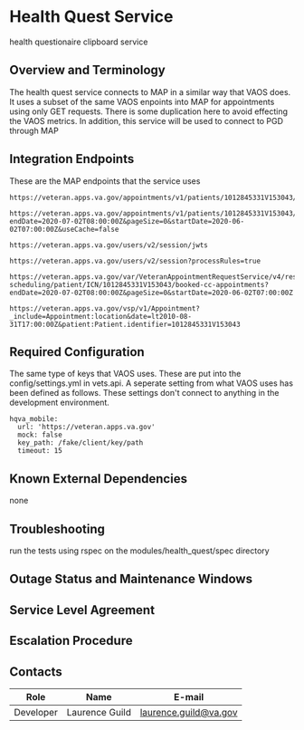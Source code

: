 <!-- Use this template for new external services -->

# Health Quest Service

health questionaire clipboard service

## Overview and Terminology

 The health quest service connects to MAP in a similar way that VAOS does. It uses a subset of the same VAOS enpoints into MAP for appointments using only GET requests. There is some duplication here to avoid effecting the VAOS metrics. In addition, this service will be used to connect to PGD through MAP

## Integration Endpoints

These are the MAP endpoints that the service uses

```
https://veteran.apps.va.gov/appointments/v1/patients/1012845331V153043/appointments/132

https://veteran.apps.va.gov/appointments/v1/patients/1012845331V153043/appointments?endDate=2020-07-02T08:00:00Z&pageSize=0&startDate=2020-06-02T07:00:00Z&useCache=false

https://veteran.apps.va.gov/users/v2/session/jwts

https://veteran.apps.va.gov/users/v2/session?processRules=true

https://veteran.apps.va.gov/var/VeteranAppointmentRequestService/v4/rest/direct-scheduling/patient/ICN/1012845331V153043/booked-cc-appointments?endDate=2020-07-02T08:00:00Z&pageSize=0&startDate=2020-06-02T07:00:00Z

https://veteran.apps.va.gov/vsp/v1/Appointment?_include=Appointment:location&date=lt2010-08-31T17:00:00Z&patient:Patient.identifier=1012845331V153043

```

## Required Configuration

The same type of keys that VAOS uses. These are put into the config/settings.yml in vets.api. A seperate setting from what VAOS uses has been defined as follows. These settings don't connect to anything in the development environment.

```
hqva_mobile:
  url: 'https://veteran.apps.va.gov'
  mock: false
  key_path: /fake/client/key/path
  timeout: 15
```

## Known External Dependencies

none

## Troubleshooting

run the tests using rspec on the modules/health_quest/spec directory

## Outage Status and Maintenance Windows

## Service Level Agreement

## Escalation Procedure

## Contacts
| Role          | Name               | E-mail                     |
|---------------|--------------------|----------------------------|
| Developer     | Laurence Guild     | laurence.guild@va.gov      |
